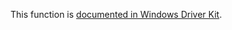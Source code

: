 This function is [documented in Windows Driver Kit](https://learn.microsoft.com/en-us/windows-hardware/drivers/ddi/wdm/nf-wdm-rtlunicodestringtointeger).
